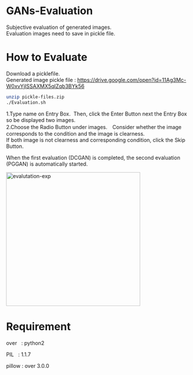 # GANs-Evaluation
Subjective evaluation of generated images.<br>
Evaluation images need to save in pickle file.<br>


# How to Evaluate
Download a picklefile.<br>
Generated image pickle file : https://drive.google.com/open?id=11Ag3Mc-W0xvYjISSAXMX5qlZqb3BYk56
```sh
unzip pickle-files.zip
./Evaluation.sh
```

1.Type name on Entry Box.  Then, click the Enter Button next the Entry Box so be displayed two images.<br>
2.Choose the Radio Button under images.　Consider whether the image corresponds to the condition and the image is clearness.<br>
If both image is not clearness and corresponding condition, click the Skip Button.<br>

When the first evaluation (DCGAN) is completed, the second evaluation (PGGAN) is automatically started.

<img width="363" alt="evalutation-exp" src="https://user-images.githubusercontent.com/27120804/40094429-ec393c90-5901-11e8-9585-5fe2580e2c3a.png">

# Requirement
over   : python2

PIL    : 1.1.7

pillow : over 3.0.0
